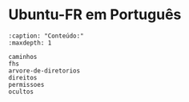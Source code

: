 
# Ubuntu-FR em Português

```{toctree}
:caption: "Conteúdo:"
:maxdepth: 1

caminhos
fhs
arvore-de-diretorios
direitos
permissoes
ocultos
```